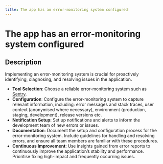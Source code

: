 ```yaml
---
title: The app has an error-monitoring system configured
---
```


# The app has an error-monitoring system configured

## Description

Implementing an error-monitoring system is crucial for proactively identifying, diagnosing, and resolving issues in the application.

- **Tool Selection**: Choose a reliable error-monitoring system such as [Sentry](https://sentry.io).
- **Configuration**: Configure the error-monitoring system to capture relevant information, including: error messages and stack traces, user context (anonymised where necessary), environment (production, staging, development), release versions etc.
- **Notification Setup**: Set up notifications and alerts to inform the development team of new errors or issues.
- **Documentation**: Document the setup and configuration process for the error-monitoring system. Include guidelines for handling and resolving errors, and ensure all team members are familiar with these procedures.
- **Continuous Improvement**: Use insights gained from error reports to continuously improve the application’s stability and performance. Prioritise fixing high-impact and frequently occurring issues.
